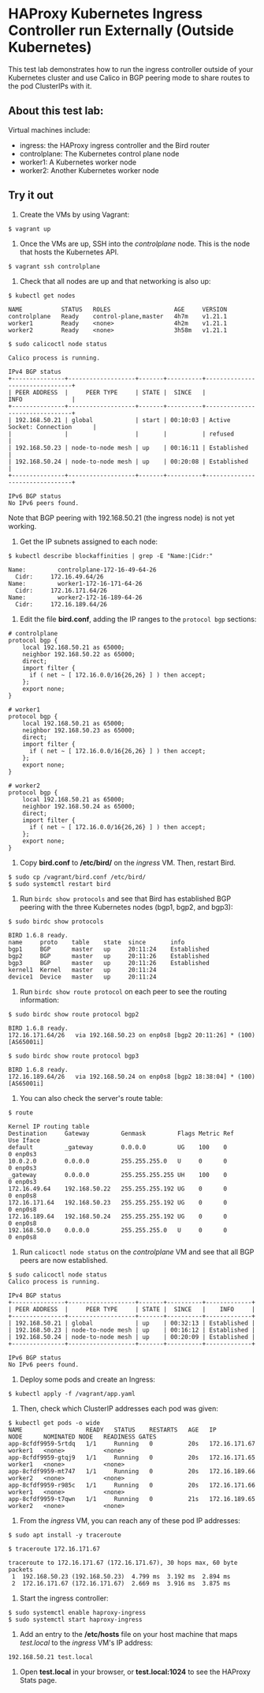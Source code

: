 # HAProxy Kubernetes Ingress Controller run Externally (Outside Kubernetes)

This test lab demonstrates how to run the ingress controller outside of your Kubernetes cluster
and use Calico in BGP peering mode to share routes to the pod ClusterIPs with it.

## About this test lab:

Virtual machines include:

* ingress: the HAProxy ingress controller and the Bird router
* controlplane: The Kubernetes control plane node
* worker1: A Kubernetes worker node
* worker2: Another Kubernetes worker node

## Try it out

1. Create the VMs by using Vagrant:

```
$ vagrant up
```

1. Once the VMs are up, SSH into the *controlplane* node. This is the 
   node that hosts the Kubernetes API.

```
$ vagrant ssh controlplane
```

1. Check that all nodes are up and that networking is also up:

```
$ kubectl get nodes

NAME           STATUS   ROLES                  AGE     VERSION
controlplane   Ready    control-plane,master   4h7m    v1.21.1
worker1        Ready    <none>                 4h2m    v1.21.1
worker2        Ready    <none>                 3h58m   v1.21.1

$ sudo calicoctl node status

Calico process is running.

IPv4 BGP status
+---------------+-------------------+-------+----------+--------------------------------+
| PEER ADDRESS  |     PEER TYPE     | STATE |  SINCE   |              INFO              |
+---------------+-------------------+-------+----------+--------------------------------+
| 192.168.50.21 | global            | start | 00:10:03 | Active Socket: Connection      |
|               |                   |       |          | refused                        |
| 192.168.50.23 | node-to-node mesh | up    | 00:16:11 | Established                    |
| 192.168.50.24 | node-to-node mesh | up    | 00:20:08 | Established                    |
+---------------+-------------------+-------+----------+--------------------------------+

IPv6 BGP status
No IPv6 peers found.
```

Note that BGP peering with 192.168.50.21 (the ingress node) is not yet working.

1. Get the IP subnets assigned to each node:

```
$ kubectl describe blockaffinities | grep -E "Name:|Cidr:"

Name:         controlplane-172-16-49-64-26
  Cidr:     172.16.49.64/26
Name:         worker1-172-16-171-64-26
  Cidr:     172.16.171.64/26
Name:         worker2-172-16-189-64-26
  Cidr:     172.16.189.64/26
```

1. Edit the file **bird.conf**, adding the IP ranges to the `protocol bgp` sections:

```
# controlplane
protocol bgp {
  	local 192.168.50.21 as 65000;
	neighbor 192.168.50.22 as 65000;
	direct;
    import filter {
      if ( net ~ [ 172.16.0.0/16{26,26} ] ) then accept;
    };
    export none;
}

# worker1
protocol bgp {
  	local 192.168.50.21 as 65000;
	neighbor 192.168.50.23 as 65000;
	direct;
    import filter {
      if ( net ~ [ 172.16.0.0/16{26,26} ] ) then accept;
    };
    export none;
}

# worker2
protocol bgp {
  	local 192.168.50.21 as 65000;
	neighbor 192.168.50.24 as 65000;
	direct;
    import filter {
      if ( net ~ [ 172.16.0.0/16{26,26} ] ) then accept;
    };
    export none;
}
```

1. Copy **bird.conf** to **/etc/bird/** on the *ingress* VM. Then, restart Bird.

```
$ sudo cp /vagrant/bird.conf /etc/bird/
$ sudo systemctl restart bird
```

1. Run `birdc show protocols` and see that Bird has established BGP peering with the 
   three Kubernetes nodes (bgp1, bgp2, and bgp3):
  
```
$ sudo birdc show protocols

BIRD 1.6.8 ready.
name     proto    table    state  since       info
bgp1     BGP      master   up     20:11:24    Established   
bgp2     BGP      master   up     20:11:26    Established   
bgp3     BGP      master   up     20:11:26    Established   
kernel1  Kernel   master   up     20:11:24    
device1  Device   master   up     20:11:24   
```

1. Run `birdc show route protocol` on each peer to see the routing information:

```
$ sudo birdc show route protocol bgp2

BIRD 1.6.8 ready.
172.16.171.64/26   via 192.168.50.23 on enp0s8 [bgp2 20:11:26] * (100) [AS65001i]

$ sudo birdc show route protocol bgp3

BIRD 1.6.8 ready.
172.16.189.64/26   via 192.168.50.24 on enp0s8 [bgp2 18:38:04] * (100) [AS65001i]
```

1. You can also check the server's route table:

```
$ route

Kernel IP routing table
Destination     Gateway         Genmask         Flags Metric Ref    Use Iface
default         _gateway        0.0.0.0         UG    100    0        0 enp0s3
10.0.2.0        0.0.0.0         255.255.255.0   U     0      0        0 enp0s3
_gateway        0.0.0.0         255.255.255.255 UH    100    0        0 enp0s3
172.16.49.64    192.168.50.22   255.255.255.192 UG    0      0        0 enp0s8
172.16.171.64   192.168.50.23   255.255.255.192 UG    0      0        0 enp0s8
172.16.189.64   192.168.50.24   255.255.255.192 UG    0      0        0 enp0s8
192.168.50.0    0.0.0.0         255.255.255.0   U     0      0        0 enp0s8
```

1. Run `calicoctl node status` on the *controlplane* VM and see that all BGP peers are now established.

```
$ sudo calicoctl node status
Calico process is running.

IPv4 BGP status
+---------------+-------------------+-------+----------+-------------+
| PEER ADDRESS  |     PEER TYPE     | STATE |  SINCE   |    INFO     |
+---------------+-------------------+-------+----------+-------------+
| 192.168.50.21 | global            | up    | 00:32:13 | Established |
| 192.168.50.23 | node-to-node mesh | up    | 00:16:12 | Established |
| 192.168.50.24 | node-to-node mesh | up    | 00:20:09 | Established |
+---------------+-------------------+-------+----------+-------------+

IPv6 BGP status
No IPv6 peers found.
```

1. Deploy some pods and create an Ingress:

```
$ kubectl apply -f /vagrant/app.yaml
```

1. Then, check which ClusterIP addresses each pod was given:

```
$ kubectl get pods -o wide
NAME                  READY   STATUS    RESTARTS   AGE   IP              NODE      NOMINATED NODE   READINESS GATES
app-8cfdf9959-5rtdq   1/1     Running   0          20s   172.16.171.67   worker1   <none>           <none>
app-8cfdf9959-gtqj9   1/1     Running   0          20s   172.16.171.65   worker1   <none>           <none>
app-8cfdf9959-mt747   1/1     Running   0          20s   172.16.189.66   worker2   <none>           <none>
app-8cfdf9959-r985c   1/1     Running   0          20s   172.16.171.66   worker1   <none>           <none>
app-8cfdf9959-t7qwn   1/1     Running   0          21s   172.16.189.65   worker2   <none>           <none>
```

1. From the *ingress* VM, you can reach any of these pod IP addresses:

```
$ sudo apt install -y traceroute

$ traceroute 172.16.171.67

traceroute to 172.16.171.67 (172.16.171.67), 30 hops max, 60 byte packets
 1  192.168.50.23 (192.168.50.23)  4.799 ms  3.192 ms  2.894 ms
 2  172.16.171.67 (172.16.171.67)  2.669 ms  3.916 ms  3.875 ms
```

1. Start the ingress controller:

```
$ sudo systemctl enable haproxy-ingress
$ sudo systemctl start haproxy-ingress
```

1. Add an entry to the **/etc/hosts** file on your host machine that maps
   *test.local* to the *ingress* VM's IP address:

```
192.168.50.21 test.local
```

1. Open **test.local** in your browser, or **test.local:1024** to see the HAProxy 
   Stats page.